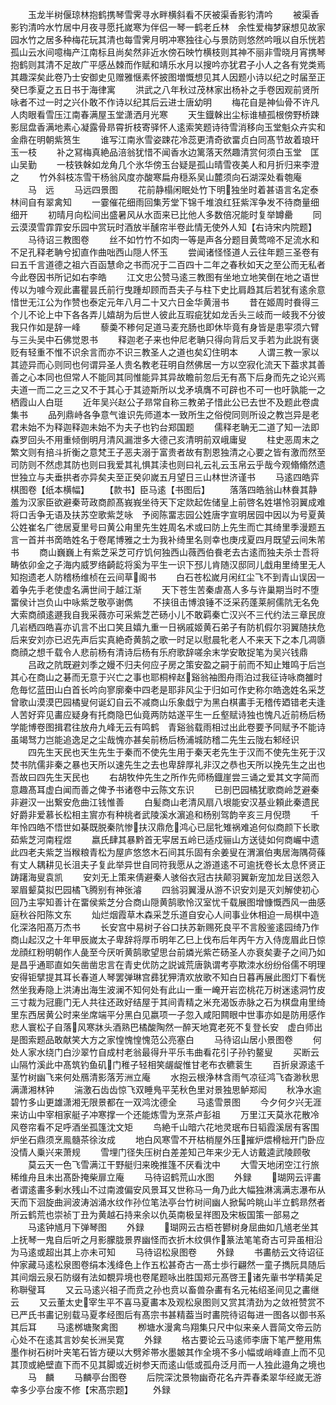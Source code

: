 <!-- { "loadSidebar": true } -->
　　玉龙半树偃琼林抱鹤携琴雪霁寻水畔横斜看不厌被渠香影钓清吟
　　被渠香影钓清吟水竹居中月夜寻愿托嵗寒为伴侣一琴一鹤老丘林　余性爱梅梦寐想见故家园水竹之居多种梅花玩其清也每雪霁月明冲寒独往心与景防则悠然吟哦以自乐恍若孤山云水间噫梅产江南标且尚矣然非近水傍石映竹横枝则其神不丽非雪晓月宵携琴抱鹤则其清不足故广平感丛棘而作赋和靖乐水月以搜吟亦犹君子小人之各有党类焉其趣深矣此卷乃士安御史见赠雅惬素怀披图増慨想见其人因题小诗以纪之时届至正癸巳季夏之五日书于海律寓
　　洪武之八年秋过茂林家出杨补之手卷因观前贤所咏者不过一时之兴仆敢不作诗以纪其后云进士唐幼明
　　梅花自是神仙骨不许凡人肉眼看雪压江南春满屋玉堂潇洒月光寒
　　天生鐡榦出尘标谁植孤根傍野桥踈影屈盘香满地素心凝露骨昻霄折枝寄驿怀人逺索笑题诗待雪消移向玉堂魁众卉实和金鼎在明朝紫筼生
　　谁写江南氷雪姿踈花冷蕊更清奇欲畱贞白同髙节故着琅玕玉一枝
　　补之冩梅真絶品涪翁犹惜不闻香水边篱落天然趣清赏何须白玉堂　匡山吴勤
　　一枝铁榦如龙角几个氷华傍玉台疑是孤山晴雪夜美人和月折归来李澄之
　　竹外斜枝冻雪干杨翁风度亦酸寒扁舟穏系吴山麓须向石湖深处看匏庵
　　马　远
　　马远四景图
　　花前静榻闲眠处竹下明独坐时着甚语言名定泰林间自有翠禽知
　　一霎催花细雨回集芳堂下锦千堆浪红狂紫浑争发不待商量细细开
　　初晴月向松间出盛暑风从水靣来已比他人多数倍况能时复举罇罍
　　同云漠漠雪霏霏安乐园中赏玩时酒放半醺帘半卷此情无使外人知【右诗宋内院题】
　　马待诏三教图卷
　　丝不如竹竹不如肉一等是声各分题目黄莺啼不足流水和不足孔释老聃兮抝直作曲咄西山隠人怀玉
　　尝闻诸怪怪道人云往年题三圣卷有曰五千言道德之祖六百函慧命之书而况于二百四十二年之春秋如天之至公而无私者今此卷因书所记如右李皓
　　江文忠公赞马逺三教图有坐地立地笑倒在地之语世传以为噱今观此畵瞿昙氏前行曳踵却顾而吾夫子与柱下史比肩趋其后若犹有逺余意惜世无江公为作赞也泰定元年八月二十又六日金华黄溍书
　　昔在姬周时飬得三个儿不论上中下各各弄儿嬉胡为后世人彼此互瑕疵犹如龙舌头三岐而一岐我不分彼我只作如是辞一峰
　　藜羮不糁何足道马麦充肠也即休毕竟有身皆是患寜须六臂与三头吴中石佛觉恩书
　　释迦老子来也仲尼老聃只得向背后叉手若为此説有褒贬有轻重不惟不识余言而亦不识三教圣人之道也矣幻住明本
　　人谓三教一家以其迹异而心则同也何谓异圣人贵名教老荘明自然佛居一方以空寂化流天下葢求其善善之心本同也但常人不能同其同惟能异其异故瞻前忽后无有髙下后身而先之论兴焉夫道一而二之三之又不于其心于其迹斯所以戈矛填膺不可辟也不可一也吁孰能一之栖霞山人白珽
　　近年吴兴赵公子昻常自称三教弟子惜此公已去世不及题此卷虞集书
　　品列鼎峙各争意气谁识先师道本一致所生之俗傥同则所设之教岂异是老君未始不为释迦释迦未始不为夫子也钓台郑国题
　　儒释老聃无二道了知一法即森罗回头不用重倾倒明月清风漏泄多大德己亥清明前双峨庸叟
　　柱史恶周末之繁文则有掊斗折衡之意梵王子恶夫溺于富贵者故有割恩独清之心要之皆有激而然至司防则不然虑其防也则曰我爱其礼惧其渎也则曰礼云礼云玉帛云乎哉今观翛翛然遗世独立与夫垂拱者亦异矣夫至正癸卯嵗五月望日三山林世济谨书
　　马逺四皓弈棋图卷【纸本横幅】
　　【款书】臣马逺【书图后】
　　落落四皓翁山林飬其静羞为汉家臣欲避秦苛政商颜髙峩峩坐待天下定欻起佐储皇上前啓名姓堪怜羽翼成难将口舌争无语及扶苏空歌紫芝咏　予阅陈畱志园公姓唐字宣明居园中因以为号夏黄公姓崔名广徳居夏里号曰黄公甪里先生姓周名术或曰防上先生而亡其绮里季漫题五言一首并书啇皓姓名于卷尾博雅之士为我补绮里名则幸也庚戌夏四月既望云间朱芾书
　　商山巍巍上有紫芝采芝可疗饥何独西山薇西伯飬老去古逺而独夫杀士吾将畴依卯金之子海内威罗络齮龁将奚为平生一识下邳儿肯随汉邸同儿戱甪里绮里无人知抱遗老人防稽杨维桢在云间草阁书
　　白石苍松嵗月闲红尘飞不到青山误因一着争先手老使虚名满世间于越江渐
　　天下苍生苦秦虐髙人多与许巢期当时不堕畱侯计岂负山中咏紫芝敬亭谢儁
　　不挟徂击博浪锤不泛采药蓬莱舸儒阬无名免大索商顔逺遯我自我采薇亦可采紫芝芒砀小儿不敢羁秦亡汉兴不三代约法三章民庻几岩栖四皓喜亦讥言不出口笑且嬉九重一日祸戚姬黄石弟子有防机假尔羽翼随扶危后来安刘亦已迟先声后实真絶奇黄鹄之歌一时足以慰晨牝老人不来天下之本几凋隳商顔之想千载令人悲前杨有清诗后杨有乐府歌辞嗟余末学安敢捉笔为吴兴钱鼎
　　吕政之阬既避刘季之嫚不归夫何应子房之策安盈之嗣于前而不知止雉鸣于后岂其心在商山之碁而无意于兴亡之事也耶桐梓赵谿翁袖图舟雨泊过我征诗咏商雒时危毎忆蓝田山白首长吟向寥廓秦中四老是耶非风尘于归如可作史称尔皓逸姓名采芝曾歌山漠漠巴园橘叟何诞幻自云不减商山乐象戱宁为黑白棋畵手无稽传廼错老夫逢人苦好弈见畵应疑身有托商隐巴仙竟两防姑遂平生一丘壑赋诗独也愧凡近前杨后杨学能博卷图揖君往放舟九峰无云有鸣鹤　青谿翁载雨相过出此卷要予同赋予不能诗虽竭驽力岂能追逸足之尘哉愧亦甚矣前杨后杨浦城防稽二先生云陇右邾经识
　　四先生天民也天生先生于秦而不使先生用于秦天老先生于汉而不使先生死于汉焚书阬儒非秦之暴也天所以速先生之去也卑辞厚礼非汉之恭也天所以挽先生之出也吾故曰四先生天民也
　　右胡牧仲先生之所作先师杨鐡崖尝三诵之爱其文字简而意趣髙耳虚白闻而善之俾予书诸卷中云陈文东识
　　已剖巴园橘犹歌商岭芝避秦非避汉一出繋安危曲江钱惟善
　　白髪商山老清风扇八垠能安汉基业頼此秦遗民好爵非爱慕长松相主賔亦有种桃者武陵溪水濵追和杨别驾韵辛亥三月倪瓒
　　千年怜四皓不悟世如棊既脱秦阬惨扶汉鼎危鸿心已屈牝雉祸难追何似商颜下长歌茹紫芝河南程煜
　　嬴氏肆其暴黔首无寜居五岭已适戍骊山方送徒如何商巗中遗此四老夫紫芝当糇粮青松为屋庐悠悠木石间其乐固有余姜叟在渭濵伯夷居海隅荷蓧有丈人耦耕见长沮夫子复此举异世自同符我愿从之游道逺不可逾抚卷长太息怀贤正踌躇海叟袁凯
　　安刘无上策来倩避秦人骇俗衣冠古扶颠羽翼新宠加龙目送怨入翠眉颦莫拟巴园橘飞腾别有神张濬
　　四翁羽翼漫从游不识安刘是灭刘解使初心回乃主寜知善计在畱侯紫芝分合商山隠黄鹄歌怜汉室忧千载展图增慷慨西风一曲感庭秋谷阳陈文东
　　灿烂烟霞草木森采芝乐道自安心人间事业休相迫一局棋中造化深洛阳髙万杰书
　　长安宫中易树子谷口扶苏新赐死良平不言殷鉴逺园绮乃作商山起汉之十年甲辰嵗太子卑辞将厚币明年乙巳上伐布后年丙午方入侍庞眉此日惊龙顔红粉明朝作人彘至今厌听黄鹄歌望思台前燐光紫芒砀圣人亦衰矣妻子之间乃如是昌乎通耶直如矢凿凿忠言在青史优防之説诚荒唐孰谓考亭欺洓水纷纷俗儒不明理安得钜擘提其耳长春道人琴罢弹琳宫彞犹狎清欢放歌不知白日暮再展此图灯下看恍然坐我寿隐上洪涛出海生波澜不知何处有此山一重一崦开岩峦桃花万树迷逺洞竹皮三寸裁为冠鹿门无人共往还政好结屋于其间青精之米充渴饭赤脉之石为棋盘甪里绮里东西居黄公时来坐席端平分黑白见嬴项一子忽入咸阳闗眼中世事亦如是防用感作悲人寰松子自落风寒牀头酒熟巴橘酸陶然一醉天地寛老死不复登长安　虚白师出是图索题品敢献笑大方之家惶愧惶愧范公亮塞白
　　马待诏山居小景图卷
　　何处人家水绕门白沙翠竹自成村老翁最得升平乐韦曲看花引子孙钓鳌叟
　　买断云山隔竹溪此中髙筑钓鱼矶门稚子轻相笑龌龊惟甘老布衣穮蓘生
　　百折泉源逺千茎竹树幽飞来何处鴈清影落芳洲立庵
　　水抱云根浄林含雨气凉征鸿飞杳渺秋思满潇湘林钟
　　湍激石齿齿惊飞双睡鳬平芜秋色里对景独思鲈郑闳
　　秋净水逾碧竹多山更雄潇湘无限景都在一双鸿沈德全
　　马逺雪景图
　　今夕何夕兴无涯来访山中宰相家艇子冲寒撑一个还能炼雪为烹茶卢彭祖
　　万里江天莫氷花散冷风卷帘看不足呼酒坐孤篷沈文矩
　　鸟絶千山暗六花地灵珉布日韬霞溪居有客围炉坐石鼎须烹鳯髓茶徐汝成
　　地白风寒雪不开枯梢屋外压摧炉煨榾柮开门卧应没情人乗兴来萧规
　　雪埋门径失压树白差差知己年来少无人访戴逵武陵顾敬
　　莫云天一色飞雪满江干野艇归来晚推篷不厌看沈中
　　大雪天地闭空江行旅稀维舟且未出髙卧掩柴扉立庵
　　马待诏鹤荒山水图
　　外録
　　瑚网云评畵者谓逺畵多剰水残山不过南渡偏安风景耳又世称马一角乃此大幅独淋漓满志瀑布从天而下洄旋曲涧波涛汹涌水纹作孙位笔法亭台竹树间幽人掀髯吟眺山半立鹤昻然者所云鹤荒也崇祯丁丑为黄越石持来余以仇英南极呈祥图及宋板国策一部易之
　　马逺钟馗月下弹琴图
　　外録
　　瑚网云古栢苍鬰树身屈曲如几馗老坐其上抚琴一鬼自后听之月影朦胧景界幽怪而衣折木纹俱作篆法笔笔奇古可异虽相沿为马逺或超出其上亦未可知
　　马待诏松泉图卷
　　外録
　　书畵舫云文待诏征仲家藏马逺松泉图卷绢本浅绛色上作五松甚奇古一髙士歩行翩然一童子擕阮具随后其间烟云泉石防缀有法如覩异境也卷尾题咏出胜国郑元髙啓王诸先軰书学精美足称聨璧耳
　　又云马逺兴祖子而贲之孙也贲以畜兽杂畵有名元祐绍圣间见之畵继云
　　又云董太史宰生平不喜马夏畵本及观松泉图则又赏其清劲为之敛袵赞赏不已严氏书畵记别载马夏孝经图后有髙宗书甚精葢当时畵院待诏每进一图各以御书系其后耳
　　马逺桞塘聚禽图
　　栁塘水漫禽鸟翔集只尺中似来亲人晋简文帝云防心处不在逺其言妙矣长洲吴寛
　　外録
　　格古要论云马逺师李唐下笔严整用焦墨作树石树叶夹笔石皆方硬以大劈斧帯水墨皴其作全境不多小幅或峭峰直上而不见其顶或絶壁直下而不见其脚或近树参天而逺山低或孤舟泛月而一人独此邉角之境也
　　马　麟
　　马麟亭台图卷
　　后院深沈景物幽奇花名卉弄春柔翠华经嵗无游幸多少亭台废不修【宋髙宗题】
　　外録
